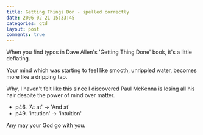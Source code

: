 ```yaml
---
title: Getting Things Don - spelled correctly
date: 2006-02-21 15:33:45
categories: gtd
layout: post
comments: true
---
```

When you find typos in Dave Allen's 'Getting Thing Done' book, it's a
little deflating.

Your mind which was starting to feel like smooth, unrippled water,
becomes more like a dripping tap.

Why, I haven't felt like this since I discovered Paul McKenna is losing
all his hair despite the power of mind over matter.

-   p46. 'At at' -\> 'And at'
-   p49. 'intution' -\> 'intuition'

Any may your God go with you.
